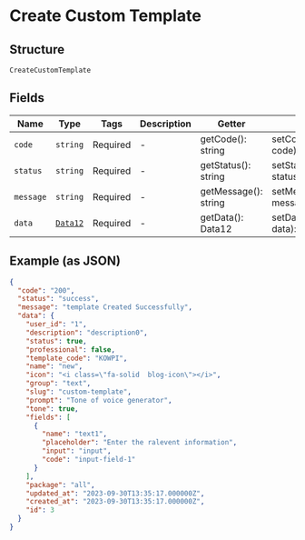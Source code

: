 
# Create Custom Template

## Structure

`CreateCustomTemplate`

## Fields

| Name | Type | Tags | Description | Getter | Setter |
|  --- | --- | --- | --- | --- | --- |
| `code` | `string` | Required | - | getCode(): string | setCode(string code): void |
| `status` | `string` | Required | - | getStatus(): string | setStatus(string status): void |
| `message` | `string` | Required | - | getMessage(): string | setMessage(string message): void |
| `data` | [`Data12`](../../doc/models/data-12.md) | Required | - | getData(): Data12 | setData(Data12 data): void |

## Example (as JSON)

```json
{
  "code": "200",
  "status": "success",
  "message": "template Created Successfully",
  "data": {
    "user_id": "1",
    "description": "description0",
    "status": true,
    "professional": false,
    "template_code": "KOWPI",
    "name": "new",
    "icon": "<i class=\"fa-solid  blog-icon\"></i>",
    "group": "text",
    "slug": "custom-template",
    "prompt": "Tone of voice generator",
    "tone": true,
    "fields": [
      {
        "name": "text1",
        "placeholder": "Enter the ralevent information",
        "input": "input",
        "code": "input-field-1"
      }
    ],
    "package": "all",
    "updated_at": "2023-09-30T13:35:17.000000Z",
    "created_at": "2023-09-30T13:35:17.000000Z",
    "id": 3
  }
}
```


